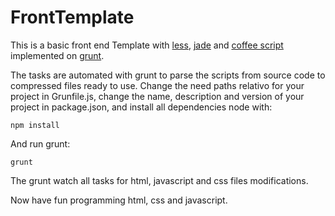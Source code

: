 FrontTemplate
=============

This is a basic front end Template with [less](http://lesscss.org/ "less"), [jade](http://jade-lang.com/ "jade") and [coffee script](http://coffeescript.org/ "coffee script") implemented on [grunt](http://gruntjs.com/ "grunt").

The tasks are automated with grunt to parse the scripts from source code to compressed files ready to use. Change the need paths relativo for your project in Grunfile.js, change the name, description and version of your project in package.json, and install all dependencies node with:

 `npm install`

And run grunt:

 `grunt`

The grunt watch all tasks for html, javascript and css files modifications.

Now have fun programming html, css and javascript.